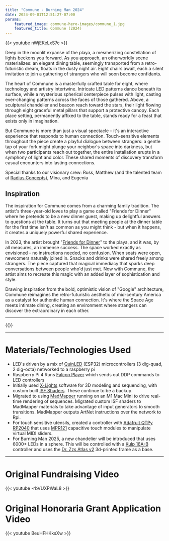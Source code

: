 ```yaml
---
title: "Commune - Burning Man 2024"
date: 2024-09-01T12:51:27-07:00
params:
    featured_image: commune-hero-images/commune_1.jpg
    featured_title: Commune (2024)
---
```


{{< youtube nWjEKeLxS7c >}}

Deep in the moonlit expanse of the playa, a mesmerizing constellation of lights beckons you forward. As you approach, an otherworldly scene materializes: an elegant dining table, seemingly transported from a retro-futuristic dream, floats in the dusty night air. Eight chairs await, each a silent invitation to join a gathering of strangers who will soon become confidants.

The heart of Commune is a masterfully crafted table for eight, where technology and artistry intertwine. Intricate LED patterns dance beneath its surface, while a mysterious spherical centerpiece pulses with light, casting ever-changing patterns across the faces of those gathered. Above, a sculptural chandelier and beacon reach toward the stars, their light flowing through eight graceful metal pillars that support a protective canopy. Each place setting, permanently affixed to the table, stands ready for a feast that exists only in imagination.

But Commune is more than just a visual spectacle – it's an interactive experience that responds to human connection. Touch-sensitive elements throughout the piece create a playful dialogue between strangers: a gentle tap of your fork might plunge your neighbor's space into darkness, but when two participants reach out together, the entire installation erupts in a symphony of light and color. These shared moments of discovery transform casual encounters into lasting connections.

Special thanks to our visionary crew: Russ, Matthew (and the talented team at [Radius Concepts](https://radius-concepts.com/)), Mina, and Eugenia

## Inspiration

The inspiration for Commune comes from a charming family tradition. The artist's three-year-old loves to play a game called "Friends for Dinner" where he pretends to be a new dinner guest, making up delightful answers to questions at the table. It turns out that meeting people at the dinner table for the first time isn't as common as you might think - but when it happens, it creates a uniquely powerful shared experience.

In 2023, the artist brought "[Friends for Dinner](https://electricgerbil.art/art/friends-for-dinner/)" to the playa, and it was, by all measures, an immense success. The space worked exactly as envisioned - no instructions needed, no confusion. When seats were open, newcomers naturally joined in. Snacks and drinks were shared freely among strangers. The piece captured that magical immediacy that sparks deep conversations between people who'd just met. Now with Commune, the artist aims to recreate this magic with an added layer of sophistication and style.

Drawing inspiration from the bold, optimistic vision of "Googie" architecture, Commune reimagines the retro-futuristic aesthetic of mid-century America as a catalyst for authentic human connection. It's where the Space Age meets intimate dining, creating an environment where strangers can discover the extraordinary in each other.

---

{{<carousel items="1" height="500" fitWidth="888" unit="px" duration="7000" data="commune-hero-images" >}}

---

# Materials/Technologies Used
- LED's driven by a mix of [QuinLED](https://quinled.info) (ESP32) microcontrollers (3 dig-quad, 2 dig-octa) networked to a raspberry pi
- Raspberry Pi 4 Runs [Falcon Player](https://github.com/FalconChristmas/fpp) which sends out DDP commands to LED controllers
- Initially used [X-Lights](https://xlights.org/) software for 3D modeling and sequencing, with custom built [ISF Shaders](https://isf.video/). These continue to be a backup.
- Migrated to using [MadMapper](https://madmapper.com/) running on an M1 Mac Mini to drive real-time rendering of sequences. Migrated custom ISF shaders to MadMapper materials to take advantage of input generators to smooth transitions. MadMapper outputs ArtNet instructions over the network to Rpi.
- For touch sensitive utensils, created a controller with [Adafruit QTPy RP2040](https://www.adafruit.com/product/4900) that uses [MPR121](https://www.adafruit.com/product/4830) capacitive touch modules to manipulate virtual MIDI sliders.
- For Burning Man 2025, a new chandelier will be introduced that uses 6000+ LEDs in a sphere. This will be controlled with a [Kulp 16A-B](https://kulplights.com/product/k16a-b/) controller and uses the [Dr. Zzs Atlas v2](https://www.drzzs.com/shop/atlas-v2-digital-files/) 3d-printed frame as a base.

---
# Original Fundraising Video

{{< youtube -rbVUXPWaL8 >}}

# Original Honoraria Grant Application Video

{{< youtube BeuHFHKksXw >}}